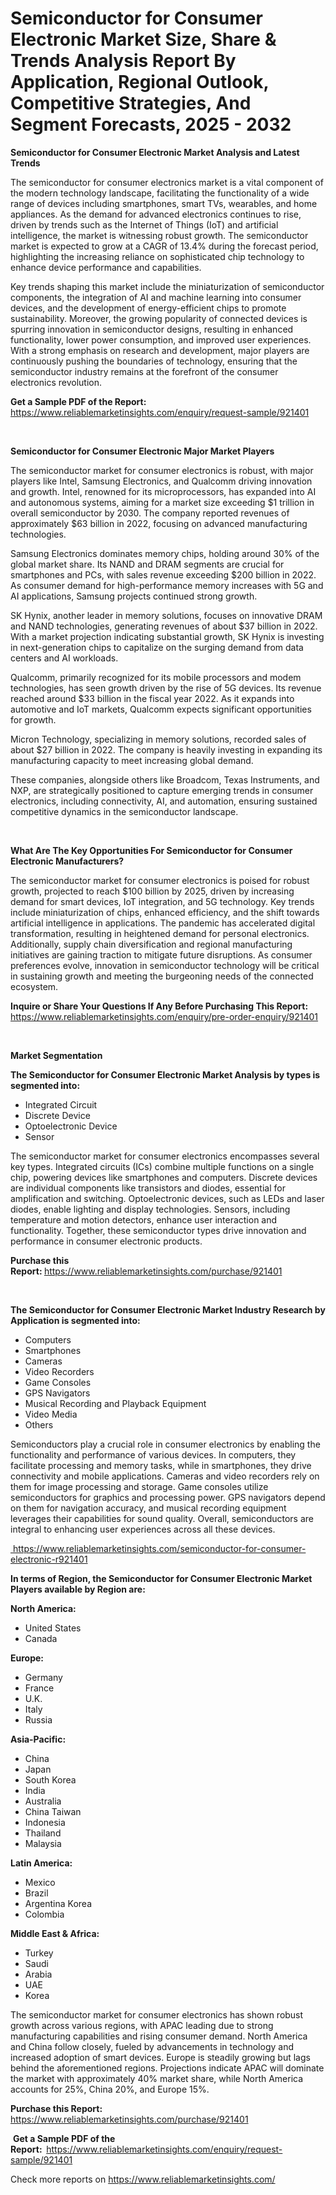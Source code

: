 <p><h1>Semiconductor for Consumer Electronic Market Size, Share & Trends Analysis Report By Application, Regional Outlook, Competitive Strategies, And Segment Forecasts, 2025 - 2032</h1></p><p><strong>Semiconductor for Consumer Electronic Market Analysis and Latest Trends</strong></p>
<p><p>The semiconductor for consumer electronics market is a vital component of the modern technology landscape, facilitating the functionality of a wide range of devices including smartphones, smart TVs, wearables, and home appliances. As the demand for advanced electronics continues to rise, driven by trends such as the Internet of Things (IoT) and artificial intelligence, the market is witnessing robust growth. The semiconductor market is expected to grow at a CAGR of 13.4% during the forecast period, highlighting the increasing reliance on sophisticated chip technology to enhance device performance and capabilities.</p><p>Key trends shaping this market include the miniaturization of semiconductor components, the integration of AI and machine learning into consumer devices, and the development of energy-efficient chips to promote sustainability. Moreover, the growing popularity of connected devices is spurring innovation in semiconductor designs, resulting in enhanced functionality, lower power consumption, and improved user experiences. With a strong emphasis on research and development, major players are continuously pushing the boundaries of technology, ensuring that the semiconductor industry remains at the forefront of the consumer electronics revolution.</p></p>
<p><strong>Get a Sample PDF of the Report:&nbsp;</strong> <a href="https://www.reliablemarketinsights.com/enquiry/request-sample/921401?utm_campaign=2282&utm_medium=2&utm_source=Github&utm_content=ia&utm_term=12022025&utm_id=semiconductor-for-consumer-electronic">https://www.reliablemarketinsights.com/enquiry/request-sample/921401</a></p>
<p>&nbsp;</p>
<p><strong>Semiconductor for Consumer Electronic Major Market Players</strong></p>
<p><p>The semiconductor market for consumer electronics is robust, with major players like Intel, Samsung Electronics, and Qualcomm driving innovation and growth. Intel, renowned for its microprocessors, has expanded into AI and autonomous systems, aiming for a market size exceeding $1 trillion in overall semiconductor by 2030. The company reported revenues of approximately $63 billion in 2022, focusing on advanced manufacturing technologies.</p><p>Samsung Electronics dominates memory chips, holding around 30% of the global market share. Its NAND and DRAM segments are crucial for smartphones and PCs, with sales revenue exceeding $200 billion in 2022. As consumer demand for high-performance memory increases with 5G and AI applications, Samsung projects continued strong growth.</p><p>SK Hynix, another leader in memory solutions, focuses on innovative DRAM and NAND technologies, generating revenues of about $37 billion in 2022. With a market projection indicating substantial growth, SK Hynix is investing in next-generation chips to capitalize on the surging demand from data centers and AI workloads.</p><p>Qualcomm, primarily recognized for its mobile processors and modem technologies, has seen growth driven by the rise of 5G devices. Its revenue reached around $33 billion in the fiscal year 2022. As it expands into automotive and IoT markets, Qualcomm expects significant opportunities for growth.</p><p>Micron Technology, specializing in memory solutions, recorded sales of about $27 billion in 2022. The company is heavily investing in expanding its manufacturing capacity to meet increasing global demand.</p><p>These companies, alongside others like Broadcom, Texas Instruments, and NXP, are strategically positioned to capture emerging trends in consumer electronics, including connectivity, AI, and automation, ensuring sustained competitive dynamics in the semiconductor landscape.</p></p>
<p>&nbsp;</p>
<p><strong>What Are The Key Opportunities For Semiconductor for Consumer Electronic Manufacturers?</strong></p>
<p><p>The semiconductor market for consumer electronics is poised for robust growth, projected to reach $100 billion by 2025, driven by increasing demand for smart devices, IoT integration, and 5G technology. Key trends include miniaturization of chips, enhanced efficiency, and the shift towards artificial intelligence in applications. The pandemic has accelerated digital transformation, resulting in heightened demand for personal electronics. Additionally, supply chain diversification and regional manufacturing initiatives are gaining traction to mitigate future disruptions. As consumer preferences evolve, innovation in semiconductor technology will be critical in sustaining growth and meeting the burgeoning needs of the connected ecosystem.</p></p>
<p><strong>Inquire or Share Your Questions If Any Before Purchasing This Report:</strong> <a href="https://www.reliablemarketinsights.com/enquiry/pre-order-enquiry/921401?utm_campaign=2282&utm_medium=2&utm_source=Github&utm_content=ia&utm_term=12022025&utm_id=semiconductor-for-consumer-electronic">https://www.reliablemarketinsights.com/enquiry/pre-order-enquiry/921401</a></p>
<p>&nbsp;</p>
<p><strong>Market Segmentation</strong></p>
<p><strong>The Semiconductor for Consumer Electronic Market Analysis by types is segmented into:</strong></p>
<p><ul><li>Integrated Circuit</li><li>Discrete Device</li><li>Optoelectronic Device</li><li>Sensor</li></ul></p>
<p><p>The semiconductor market for consumer electronics encompasses several key types. Integrated circuits (ICs) combine multiple functions on a single chip, powering devices like smartphones and computers. Discrete devices are individual components like transistors and diodes, essential for amplification and switching. Optoelectronic devices, such as LEDs and laser diodes, enable lighting and display technologies. Sensors, including temperature and motion detectors, enhance user interaction and functionality. Together, these semiconductor types drive innovation and performance in consumer electronic products.</p></p>
<p><strong>Purchase this Report:&nbsp;</strong><a href="https://www.reliablemarketinsights.com/purchase/921401?utm_campaign=2282&utm_medium=2&utm_source=Github&utm_content=ia&utm_term=12022025&utm_id=semiconductor-for-consumer-electronic">https://www.reliablemarketinsights.com/purchase/921401</a></p>
<p>&nbsp;</p>
<p><strong>The Semiconductor for Consumer Electronic Market Industry Research by Application is segmented into:</strong></p>
<p><ul><li>Computers</li><li>Smartphones</li><li>Cameras</li><li>Video Recorders</li><li>Game Consoles</li><li>GPS Navigators</li><li>Musical Recording and Playback Equipment</li><li>Video Media</li><li>Others</li></ul></p>
<p><p>Semiconductors play a crucial role in consumer electronics by enabling the functionality and performance of various devices. In computers, they facilitate processing and memory tasks, while in smartphones, they drive connectivity and mobile applications. Cameras and video recorders rely on them for image processing and storage. Game consoles utilize semiconductors for graphics and processing power. GPS navigators depend on them for navigation accuracy, and musical recording equipment leverages their capabilities for sound quality. Overall, semiconductors are integral to enhancing user experiences across all these devices.</p></p>
<p><a href="https://www.reliablemarketinsights.com/semiconductor-for-consumer-electronic-r921401?utm_campaign=2282&utm_medium=2&utm_source=Github&utm_content=ia&utm_term=12022025&utm_id=semiconductor-for-consumer-electronic">&nbsp;https://www.reliablemarketinsights.com/semiconductor-for-consumer-electronic-r921401</a></p>
<p><strong>In terms of Region, the Semiconductor for Consumer Electronic Market Players available by Region are:</strong></p>
<p>
    <p> <strong> North America: </strong>
        <ul>
            <li>United States</li>
            <li>Canada</li>
        </ul>
        </p> 
    <p> <strong> Europe: </strong>
        <ul>
            <li>Germany</li>
            <li>France</li>
            <li>U.K.</li>
            <li>Italy</li>
            <li>Russia</li>
        </ul>
        </p> 
    <p> <strong> Asia-Pacific: </strong>
        <ul>
            <li>China</li>
            <li>Japan</li>
            <li>South Korea</li>
            <li>India</li>
            <li>Australia</li>
            <li>China Taiwan</li>
            <li>Indonesia</li>
            <li>Thailand</li>
            <li>Malaysia</li>
        </ul>
        </p> 
    <p> <strong> Latin America: </strong>
        <ul>
            <li>Mexico</li>
            <li>Brazil</li>
            <li>Argentina Korea</li>
            <li>Colombia</li>
        </ul>
        </p> 
    <p> <strong> Middle East & Africa: </strong>
        <ul>
            <li>Turkey</li>
            <li>Saudi</li>
            <li>Arabia</li>
            <li>UAE</li>
            <li>Korea</li>
        </ul>
    </p>
    </p>
<p><p>The semiconductor market for consumer electronics has shown robust growth across various regions, with APAC leading due to strong manufacturing capabilities and rising consumer demand. North America and China follow closely, fueled by advancements in technology and increased adoption of smart devices. Europe is steadily growing but lags behind the aforementioned regions. Projections indicate APAC will dominate the market with approximately 40% market share, while North America accounts for 25%, China 20%, and Europe 15%.</p></p>
<p><strong>Purchase this Report: </strong><a href="https://www.reliablemarketinsights.com/purchase/921401?utm_campaign=2282&utm_medium=2&utm_source=Github&utm_content=ia&utm_term=12022025&utm_id=semiconductor-for-consumer-electronic">https://www.reliablemarketinsights.com/purchase/921401</a></p>
<p>&nbsp;<strong>Get a Sample PDF of the Report:&nbsp;&nbsp;</strong><a href="https://www.reliablemarketinsights.com/enquiry/request-sample/921401?utm_campaign=2282&utm_medium=2&utm_source=Github&utm_content=ia&utm_term=12022025&utm_id=semiconductor-for-consumer-electronic">https://www.reliablemarketinsights.com/enquiry/request-sample/921401</a></p>
<p><strong></strong></p>
<p>Check more reports on <a href="https://www.reliablemarketinsights.com/?utm_campaign=2282&utm_medium=2&utm_source=Github&utm_content=ia&utm_term=12022025&utm_id=semiconductor-for-consumer-electronic">https://www.reliablemarketinsights.com/</a></p>